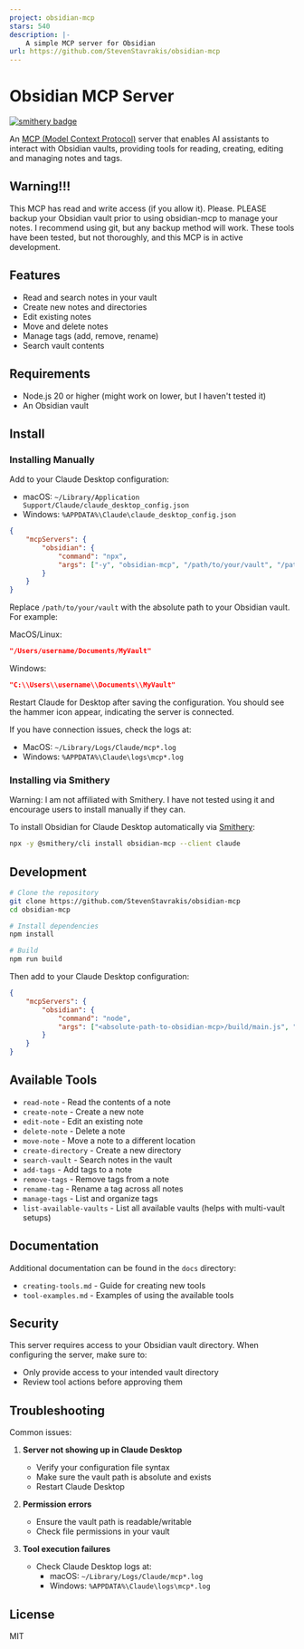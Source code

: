 ```yaml
---
project: obsidian-mcp
stars: 540
description: |-
    A simple MCP server for Obsidian
url: https://github.com/StevenStavrakis/obsidian-mcp
---
```


# Obsidian MCP Server

[![smithery badge](https://smithery.ai/badge/obsidian-mcp)](https://smithery.ai/server/obsidian-mcp)

An [MCP (Model Context Protocol)](https://modelcontextprotocol.io) server that enables AI assistants to interact with Obsidian vaults, providing tools for reading, creating, editing and managing notes and tags.

## Warning!!!

This MCP has read and write access (if you allow it). Please. PLEASE backup your Obsidian vault prior to using obsidian-mcp to manage your notes. I recommend using git, but any backup method will work. These tools have been tested, but not thoroughly, and this MCP is in active development.

## Features

- Read and search notes in your vault
- Create new notes and directories
- Edit existing notes
- Move and delete notes
- Manage tags (add, remove, rename)
- Search vault contents

## Requirements

- Node.js 20 or higher (might work on lower, but I haven't tested it)
- An Obsidian vault

## Install

### Installing Manually

Add to your Claude Desktop configuration:

- macOS: `~/Library/Application Support/Claude/claude_desktop_config.json`
- Windows: `%APPDATA%\Claude\claude_desktop_config.json`

```json
{
    "mcpServers": {
        "obsidian": {
            "command": "npx",
            "args": ["-y", "obsidian-mcp", "/path/to/your/vault", "/path/to/your/vault2"]
        }
    }
}
```

Replace `/path/to/your/vault` with the absolute path to your Obsidian vault. For example:

MacOS/Linux:

```json
"/Users/username/Documents/MyVault"
```

Windows:

```json
"C:\\Users\\username\\Documents\\MyVault"
```

Restart Claude for Desktop after saving the configuration. You should see the hammer icon appear, indicating the server is connected.

If you have connection issues, check the logs at:

- MacOS: `~/Library/Logs/Claude/mcp*.log`
- Windows: `%APPDATA%\Claude\logs\mcp*.log`


### Installing via Smithery
Warning: I am not affiliated with Smithery. I have not tested using it and encourage users to install manually if they can.

To install Obsidian for Claude Desktop automatically via [Smithery](https://smithery.ai/server/obsidian-mcp):

```bash
npx -y @smithery/cli install obsidian-mcp --client claude
```

## Development

```bash
# Clone the repository
git clone https://github.com/StevenStavrakis/obsidian-mcp
cd obsidian-mcp

# Install dependencies
npm install

# Build
npm run build
```

Then add to your Claude Desktop configuration:

```json
{
    "mcpServers": {
        "obsidian": {
            "command": "node",
            "args": ["<absolute-path-to-obsidian-mcp>/build/main.js", "/path/to/your/vault", "/path/to/your/vault2"]
        }
    }
}
```

## Available Tools

- `read-note` - Read the contents of a note
- `create-note` - Create a new note
- `edit-note` - Edit an existing note
- `delete-note` - Delete a note
- `move-note` - Move a note to a different location
- `create-directory` - Create a new directory
- `search-vault` - Search notes in the vault
- `add-tags` - Add tags to a note
- `remove-tags` - Remove tags from a note
- `rename-tag` - Rename a tag across all notes
- `manage-tags` - List and organize tags
- `list-available-vaults` - List all available vaults (helps with multi-vault setups)

## Documentation

Additional documentation can be found in the `docs` directory:

- `creating-tools.md` - Guide for creating new tools
- `tool-examples.md` - Examples of using the available tools

## Security

This server requires access to your Obsidian vault directory. When configuring the server, make sure to:

- Only provide access to your intended vault directory
- Review tool actions before approving them

## Troubleshooting

Common issues:

1. **Server not showing up in Claude Desktop**
   - Verify your configuration file syntax
   - Make sure the vault path is absolute and exists
   - Restart Claude Desktop

2. **Permission errors**
   - Ensure the vault path is readable/writable
   - Check file permissions in your vault

3. **Tool execution failures**
   - Check Claude Desktop logs at:
     - macOS: `~/Library/Logs/Claude/mcp*.log`
     - Windows: `%APPDATA%\Claude\logs\mcp*.log`

## License

MIT


